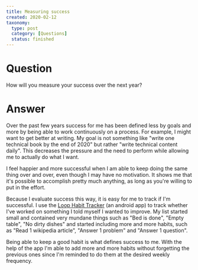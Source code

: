 ```yaml
---
title: Measuring success
created: 2020-02-12
taxonomy:
  type: post
  category: [Questions]
  status: finished
---
```


# Question
How will you measure your success over the next year?

# Answer
Over the past few years success for me has been defined less by goals and more by being able to work continuously on a process. For example, I might want to get better at writing. My goal is not something like "write one technical book by the end of 2020" but rather "write technical content daily". This decreases the pressure and the need to perform while allowing me to actually do what I want.

I feel happier and more successful when I am able to keep doing the same thing over and over, even though I may have no motivation. It shows me that it's possible to accomplish pretty much anything, as long as you're willing to put in the effort.

Because I evaluate success this way, it is easy for me to track if I'm successful. I use the [Loop Habit Tracker](https://play.google.com/store/apps/details?id=org.isoron.uhabits) (an android app) to track whether I've worked on something I told myself I wanted to improve. My list started small and contained very mundane things such as "Bed is done", "Empty table", "No dirty dishes" and started including more and more habits, such as "Read 1 wikipedia article", "Answer 1 problem" and "Answer 1 question".

Being able to keep a good habit is what defines success to me. With the help of the app I'm able to add more and more habits without forgetting the previous ones since I'm reminded to do them at the desired weekly frequency.
